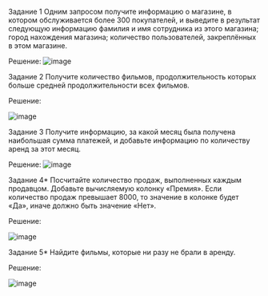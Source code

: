 Задание 1
Одним запросом получите информацию о магазине, в котором обслуживается более 300 покупателей, и выведите в результат следующую информацию
фамилия и имя сотрудника из этого магазина;
город нахождения магазина;
количество пользователей, закреплённых в этом магазине.

Решение:
![image](https://github.com/Franky12111990/sdb-homeworks/assets/121640886/effc2a3b-0066-4294-87e7-a241e40a3f71)


Задание 2
Получите количество фильмов, продолжительность которых больше средней продолжительности всех фильмов.

Решение:

![image](https://github.com/Franky12111990/sdb-homeworks/assets/121640886/6b444507-fc53-4675-9d42-dbb664cab5d8)


Задание 3
Получите информацию, за какой месяц была получена наибольшая сумма платежей, и добавьте информацию по количеству аренд за этот месяц.

Решение:
![image](https://github.com/Franky12111990/sdb-homeworks/assets/121640886/0203509a-ab41-4eb5-8890-c227ea670fbc)

Задание 4*
Посчитайте количество продаж, выполненных каждым продавцом. Добавьте вычисляемую колонку «Премия». Если количество продаж превышает 8000, то значение в колонке будет «Да», иначе должно быть значение «Нет».

Решение:

![image](https://github.com/Franky12111990/sdb-homeworks/assets/121640886/974987e5-ed99-4aae-a2e4-1a6fad4f8411)

Задание 5*
Найдите фильмы, которые ни разу не брали в аренду.

Решение:

![image](https://github.com/Franky12111990/sdb-homeworks/assets/121640886/16187f87-ff02-4c06-bb3c-933cddb548ad)


